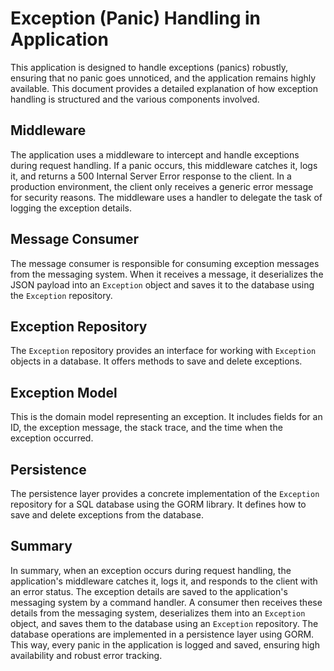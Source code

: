 # Exception (Panic) Handling in Application

This application is designed to handle exceptions (panics) robustly, ensuring that no panic goes unnoticed, and the application remains highly available. This document provides a detailed explanation of how exception handling is structured and the various components involved.

## Middleware
The application uses a middleware to intercept and handle exceptions during request handling. If a panic occurs, this middleware catches it, logs it, and returns a 500 Internal Server Error response to the client. In a production environment, the client only receives a generic error message for security reasons. The middleware uses a handler to delegate the task of logging the exception details.

## Message Consumer
The message consumer is responsible for consuming exception messages from the messaging system. When it receives a message, it deserializes the JSON payload into an `Exception` object and saves it to the database using the `Exception` repository.

## Exception Repository
The `Exception` repository provides an interface for working with `Exception` objects in a database. It offers methods to save and delete exceptions.

## Exception Model
This is the domain model representing an exception. It includes fields for an ID, the exception message, the stack trace, and the time when the exception occurred.

## Persistence
The persistence layer provides a concrete implementation of the `Exception` repository for a SQL database using the GORM library. It defines how to save and delete exceptions from the database.

## Summary
In summary, when an exception occurs during request handling, the application's middleware catches it, logs it, and responds to the client with an error status. The exception details are saved to the application's messaging system by a command handler. A consumer then receives these details from the messaging system, deserializes them into an `Exception` object, and saves them to the database using an `Exception` repository. The database operations are implemented in a persistence layer using GORM. This way, every panic in the application is logged and saved, ensuring high availability and robust error tracking.
